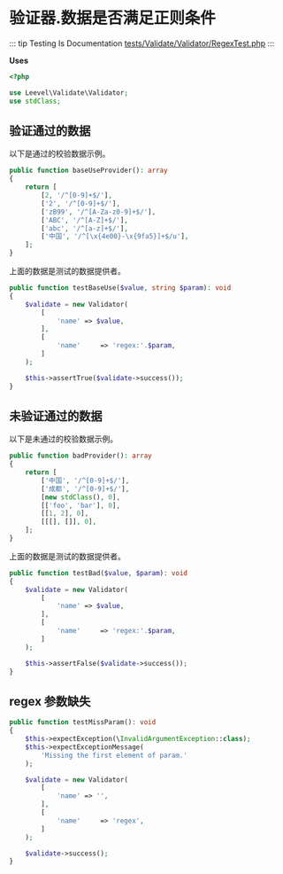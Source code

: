 # 验证器.数据是否满足正则条件

::: tip Testing Is Documentation
[tests/Validate/Validator/RegexTest.php](https://github.com/hunzhiwange/framework/blob/master/tests/Validate/Validator/RegexTest.php)
:::
    
**Uses**

``` php
<?php

use Leevel\Validate\Validator;
use stdClass;
```

## 验证通过的数据

以下是通过的校验数据示例。

``` php
public function baseUseProvider(): array
{
    return [
        [2, '/^[0-9]+$/'],
        ['2', '/^[0-9]+$/'],
        ['zB99', '/^[A-Za-z0-9]+$/'],
        ['ABC', '/^[A-Z]+$/'],
        ['abc', '/^[a-z]+$/'],
        ['中国', '/^[\x{4e00}-\x{9fa5}]+$/u'],
    ];
}
```

上面的数据是测试的数据提供者。


``` php
public function testBaseUse($value, string $param): void
{
    $validate = new Validator(
        [
            'name' => $value,
        ],
        [
            'name'     => 'regex:'.$param,
        ]
    );

    $this->assertTrue($validate->success());
}
```
    
## 未验证通过的数据

以下是未通过的校验数据示例。

``` php
public function badProvider(): array
{
    return [
        ['中国', '/^[0-9]+$/'],
        ['成都', '/^[0-9]+$/'],
        [new stdClass(), 0],
        [['foo', 'bar'], 0],
        [[1, 2], 0],
        [[[], []], 0],
    ];
}
```

上面的数据是测试的数据提供者。


``` php
public function testBad($value, $param): void
{
    $validate = new Validator(
        [
            'name' => $value,
        ],
        [
            'name'     => 'regex:'.$param,
        ]
    );

    $this->assertFalse($validate->success());
}
```
    
## regex 参数缺失

``` php
public function testMissParam(): void
{
    $this->expectException(\InvalidArgumentException::class);
    $this->expectExceptionMessage(
        'Missing the first element of param.'
    );

    $validate = new Validator(
        [
            'name' => '',
        ],
        [
            'name'     => 'regex',
        ]
    );

    $validate->success();
}
```